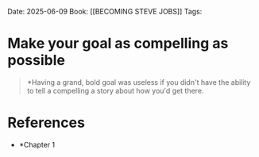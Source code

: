 Date: 2025-06-09
Book: [[BECOMING STEVE JOBS]]
Tags:  

# Make your goal as compelling as possible


> *Having a grand, bold goal was useless if you didn't have the ability to tell a compelling a story about how you'd get there.



# References 
- *Chapter 1 